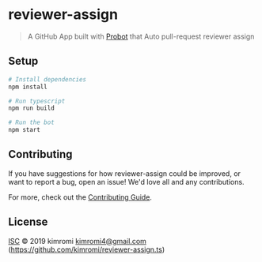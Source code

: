 # reviewer-assign

> A GitHub App built with [Probot](https://github.com/probot/probot) that Auto pull-request reviewer assign

## Setup

```sh
# Install dependencies
npm install

# Run typescript
npm run build

# Run the bot
npm start
```

## Contributing

If you have suggestions for how reviewer-assign could be improved, or want to report a bug, open an issue! We'd love all and any contributions.

For more, check out the [Contributing Guide](CONTRIBUTING.md).

## License

[ISC](LICENSE) © 2019 kimromi <kimromi4@gmail.com> (https://github.com/kimromi/reviewer-assign.ts)

